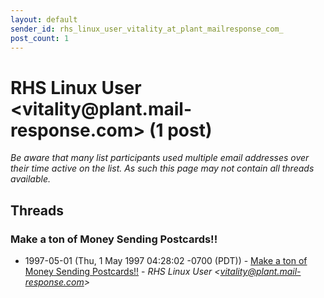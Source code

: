 ```yaml
---
layout: default
sender_id: rhs_linux_user_vitality_at_plant_mailresponse_com_
post_count: 1
---
```


# RHS Linux User <vitality<span>@</span>plant.mail-response.com> (1 post)

_Be aware that many list participants used multiple email addresses over their time active on the list. As such this page may not contain all threads available._

## Threads

### Make a ton of Money Sending Postcards!!
+ 1997-05-01 (Thu, 1 May 1997 04:28:02 -0700 (PDT)) - [Make a ton of Money Sending Postcards!!](/archive/1997/05/20e1c71b5749441504b4e51279d9f5d858b6056b1817cab19e6bd2f1e1db9e34) - _RHS Linux User \<vitality@plant.mail-response.com\>_

